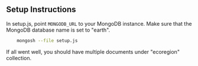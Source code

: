 ## Setup Instructions
In setup.js, point ```MONGODB_URL``` to your MongoDB instance. Make sure that the MongoDB database name is set to "earth".

```bash
	mongosh --file setup.js
```

If all went well, you should have multiple documents under "ecoregion" collection.
